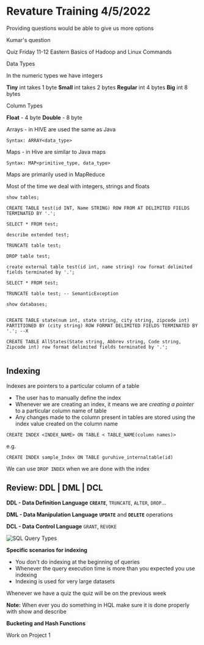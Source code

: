 # Revature Training 4/5/2022

Providing questions would be able to give us more options

Kumar's question 

Quiz Friday 11-12 Eastern
Basics of Hadoop and Linux Commands

Data Types

In the numeric types we have integers

**Tiny** int takes 1 byte
**Small** int takes 2 bytes
**Regular** int 4 bytes
**Big** int 8 bytes

Column Types

**Float** - 4 byte
**Double** - 8 byte

Arrays - in HIVE are used the same as Java

`Syntax: ARRAY<data_type>`

Maps - in Hive are similar to Java maps

`Syntax: MAP<primitive_type, data_type>`

Maps are primarily used in MapReduce

Most of the time we deal with integers, strings and floats

```
show tables;

CREATE TABLE test(id INT, Name STRING) ROW FROM AT DELIMITED FIELDS TERMINATED BY '.';

SELECT * FROM test;

describe extended test;

TRUNCATE table test;

DROP table test;

create external table test(id int, name string) row format delimited fields terminated by '.';

SELECT * FROM test;

TRUNCATE table test; -- SemanticException

show databases;


CREATE TABLE state(num int, state string, city string, zipcode int) PARTITIONED BY (city string) ROW FORMAT DELIMITED FIELDS TERMINATED BY '.'; --X

CREATE TABLE AllStates(State string, Abbrev string, Code string, Zipcode int) row format delimited fields terminated by '.';


```

## Indexing

Indexes are pointers to a particular column of a table

- The user has to manually define the index
- Whenever we are creating an index, it means we are *creating a pointer* to a particular column name of table
- Any changes made to the column present in tables are stored using the index value created on the column name

`CREATE INDEX <INDEX_NAME> ON TABLE < TABLE_NAME(column names)>`

e.g.

`CREATE INDEX sample_Index ON TABLE guruhive_internaltable(id)`

We can use `DROP INDEX` when we are done with the index

## Review: DDL | DML | DCL

**DDL - Data Definition Language**
**`CREATE`**, `TRUNCATE`, `ALTER`, `DROP`...

**DML - Data Manipulation Language**
**`UPDATE`** and **`DELETE`** operations

**DCL - Data Control Language**
`GRANT`, `REVOKE`

![SQL Query Types](https://media.geeksforgeeks.org/wp-content/uploads/20210920153429/new.png)

**Specific scenarios for indexing**

- You don't do indexing at the beginning of queries
- Whenever the query execution time is more than you expected you use indexing
- Indexing is used for very large datasets

Whenever we have a quiz the quiz will be on the previous week

**Note:** When ever you do something in HQL make sure it is done properly with show and describe

**Bucketing and Hash Functions**

Work on Project 1
